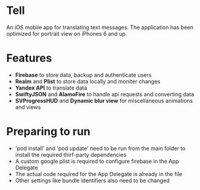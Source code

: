# Tell
An iOS mobile app for translating text messages. The application has been optimized for portrait view on iPhones 6 and up.

# Features
* **Firebase** to store data, backup and authenticate users
* **Realm** and **Plist** to store data locally and moniter changes
* **Yandex API** to translate data
* **SwiftyJSON** and **AlamoFire** to handle api requests and converting data
* **SVProgressHUD** and **Dynamic blur view** for miscellaneous animations and views

# Preparing to run
* 'pod install' and 'pod update' need to be run from the main folder to install the required thirf-party dependencies
* A custom google plist is required to configure firebase in the App Delegate
* The actual code required for the App Delegate is already in the file
* Other settings like bundle identifiers also need to be changed
